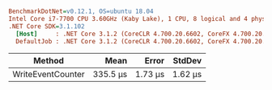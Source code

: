 ``` ini

BenchmarkDotNet=v0.12.1, OS=ubuntu 18.04
Intel Core i7-7700 CPU 3.60GHz (Kaby Lake), 1 CPU, 8 logical and 4 physical cores
.NET Core SDK=3.1.102
  [Host]     : .NET Core 3.1.2 (CoreCLR 4.700.20.6602, CoreFX 4.700.20.6702), X64 RyuJIT
  DefaultJob : .NET Core 3.1.2 (CoreCLR 4.700.20.6602, CoreFX 4.700.20.6702), X64 RyuJIT


```
|            Method |     Mean |   Error |  StdDev |
|------------------ |---------:|--------:|--------:|
| WriteEventCounter | 335.5 μs | 1.73 μs | 1.62 μs |
